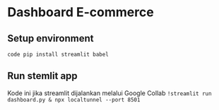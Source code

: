 # Dashboard E-commerce
## Setup environment
`code pip install streamlit babel`

## Run stemlit app
Kode ini jika streamlit dijalankan melalui Google Collab
`!streamlit run dashboard.py & npx localtunnel --port 8501`


